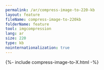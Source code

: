 ```yaml
---
permalink: /ar/compress-image-to-220-kb
layout: feature
fileName: compress-image-to-220kb
folderName: feature
tool: imgcompression
lang: ar
size: 220
type: kb
nointernationalization: true
---
```

{%- include compress-image-to-X.html -%}       
